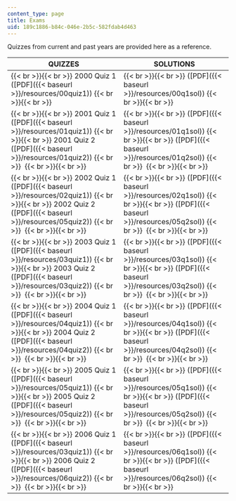 ```yaml
---
content_type: page
title: Exams
uid: 189c1886-b84c-046e-2b5c-582fdab4d463
---
```


Quizzes from current and past years are provided here as a reference.

| QUIZZES | SOLUTIONS |
| --- | --- |
|  {{< br >}}{{< br >}} 2000 Quiz 1 ([PDF]({{< baseurl >}}/resources/00quiz1)) {{< br >}}{{< br >}}  |  {{< br >}}{{< br >}} ([PDF]({{< baseurl >}}/resources/00q1sol)) {{< br >}}{{< br >}}  |
|  {{< br >}}{{< br >}} 2001 Quiz 1 ([PDF]({{< baseurl >}}/resources/01quiz1)) {{< br >}}{{< br >}} 2001 Quiz 2 ([PDF]({{< baseurl >}}/resources/01quiz2))  {{< br >}}  {{< br >}}{{< br >}}  |  {{< br >}}{{< br >}} ([PDF]({{< baseurl >}}/resources/01q1sol)) {{< br >}}{{< br >}} ([PDF]({{< baseurl >}}/resources/01q2sol))  {{< br >}}  {{< br >}}{{< br >}}  |
|  {{< br >}}{{< br >}} 2002 Quiz 1 ([PDF]({{< baseurl >}}/resources/02quiz1)) {{< br >}}{{< br >}} 2002 Quiz 2 ([PDF]({{< baseurl >}}/resources/05quiz2))  {{< br >}}  {{< br >}}{{< br >}}  |  {{< br >}}{{< br >}} ([PDF]({{< baseurl >}}/resources/02q1sol)) {{< br >}}{{< br >}} ([PDF]({{< baseurl >}}/resources/05q2sol))  {{< br >}}  {{< br >}}{{< br >}}  |
|  {{< br >}}{{< br >}} 2003 Quiz 1 ([PDF]({{< baseurl >}}/resources/03quiz1)) {{< br >}}{{< br >}} 2003 Quiz 2 ([PDF]({{< baseurl >}}/resources/03quiz2))  {{< br >}}  {{< br >}}{{< br >}}  |  {{< br >}}{{< br >}} ([PDF]({{< baseurl >}}/resources/03q1sol)) {{< br >}}{{< br >}} ([PDF]({{< baseurl >}}/resources/03q2sol))  {{< br >}}  {{< br >}}{{< br >}}  |
|  {{< br >}}{{< br >}} 2004 Quiz 1 ([PDF]({{< baseurl >}}/resources/04quiz1)) {{< br >}}{{< br >}} 2004 Quiz 2 ([PDF]({{< baseurl >}}/resources/04quiz2))  {{< br >}}  {{< br >}}{{< br >}}  |  {{< br >}}{{< br >}} ([PDF]({{< baseurl >}}/resources/04q1sol)) {{< br >}}{{< br >}} ([PDF]({{< baseurl >}}/resources/04q2sol))  {{< br >}}  {{< br >}}{{< br >}}  |
|  {{< br >}}{{< br >}} 2005 Quiz 1 ([PDF]({{< baseurl >}}/resources/05quiz1)) {{< br >}}{{< br >}} 2005 Quiz 2 ([PDF]({{< baseurl >}}/resources/05quiz2))  {{< br >}}  {{< br >}}{{< br >}}  |  {{< br >}}{{< br >}} ([PDF]({{< baseurl >}}/resources/05q1sol)) {{< br >}}{{< br >}} ([PDF]({{< baseurl >}}/resources/05q2sol))  {{< br >}}  {{< br >}}{{< br >}}  |
|  {{< br >}}{{< br >}} 2006 Quiz 1 ([PDF]({{< baseurl >}}/resources/03quiz1)) {{< br >}}{{< br >}} 2006 Quiz 2 ([PDF]({{< baseurl >}}/resources/06quiz2))  {{< br >}}  {{< br >}}{{< br >}}  |  {{< br >}}{{< br >}} ([PDF]({{< baseurl >}}/resources/06q1sol)) {{< br >}}{{< br >}} ([PDF]({{< baseurl >}}/resources/06q2sol)) {{< br >}}{{< br >}}